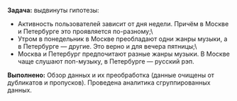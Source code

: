 **Задача:** выдвинуты гипотезы:
 - Активность пользователей зависит от дня недели. Причём в Москве и Петербурге это проявляется по-разному;\
 - Утром в понедельник в Москве преобладают одни жанры музыки, а в Петербурге — другие. Это верно и для вечера пятницы;\
 - Москва и Петербург предпочитают разные жанры музыки. В Москве чаще слушают поп-музыку, в Петербурге — русский рэп.

**Выполнено:** Обзор данных и их  преобработка (данные очищены от дубликатов и пропусков). Проведена аналитика сгруппированных данных.
